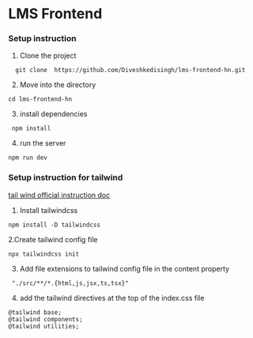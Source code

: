 # LMS Frontend

### Setup instruction

1. Clone the project

```
  git clone  https://github.com/Diveshkedisingh/lms-frontend-hn.git
```

2. Move into the directory

```
cd lms-frontend-hn
```

3. install dependencies
```
 npm install
```

4. run the server
```
npm run dev
```

### Setup instruction for tailwind

[tail wind official instruction doc](https://tailwindcss.com/docs/installation)

1. Install tailwindcss
```
npm install -D tailwindcss
```
2.Create tailwind config file
```
npx tailwindcss init
```

3. Add file extensions to tailwind config file in the content property
```
 "./src/**/*.{html,js,jsx,ts,tsx}"
```

4. add the tailwind directives at the top of the index.css file
```
@tailwind base;
@tailwind components;
@tailwind utilities;

```